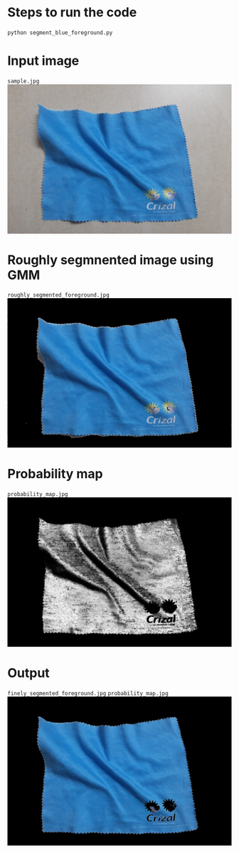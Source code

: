 # Steps to run the code
`python segment_blue_foreground.py`

# Input image
`sample.jpg`
![Raw Image](resized_raw_img.jpg)


# Roughly segmnented image using GMM
`roughly_segmented_foreground.jpg`
![roughly_segmented_foreground](roughly_segmented_foreground.jpg)

# Probability map
`probability_map.jpg`
![roughly_segmented_foreground](probability_map.jpg)

# Output
`finely_segmented_foreground.jpg`
`probability_map.jpg`
![finely_segmented_foreground](finely_segmented_foreground.jpg)
